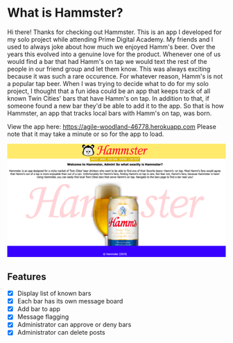 # What is Hammster?

Hi there! Thanks for checking out Hammster. This is an app I developed for my solo project while attending Prime Digital Academy. My friends and I used to always joke about how much we enjoyed Hamm's beer. Over the years this evolved into a genuine love for the product. Whenever one of us would find a bar that had Hamm's on tap we would text the rest of the people in our friend group and let them know. This was always exciting because it was such a rare occurence. For whatever reason, Hamm's is not a popular tap beer. When I was trying to decide what to do for my solo project, I thought that a fun idea could be an app that keeps track of all known Twin Cities' bars that have Hamm's on tap. In addition to that, if someone found a new bar they'd be able to add it to the app. So that is how Hammster, an app that tracks local bars with Hamm's on tap, was born.

View the app here: https://agile-woodland-46778.herokuapp.com
Please note that it may take a minute or so for the app to load.

![Screen Capture](public/images/AppScreenshot.png)

## Features 
- [x] Display list of known bars
- [x] Each bar has its own message board
- [x] Add bar to app
- [x] Message flagging
- [x] Administrator can approve or deny bars
- [x] Administrator can delete posts
